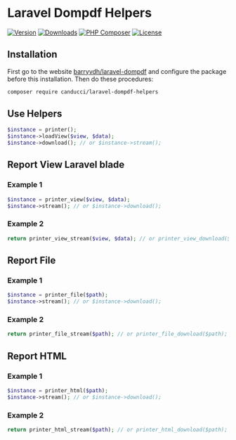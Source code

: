 # Laravel Dompdf Helpers

[![Version](https://img.shields.io/packagist/v/canducci/laravel-dompdf-helpers.svg?label=version)](https://packagist.org/packages/canducci/laravel-dompdf-helpers)
[![Downloads](https://img.shields.io/packagist/dt/canducci/laravel-dompdf-helpers.svg?style=flat)](https://packagist.org/packages/canducci/laravel-dompdf-helpers)
[![PHP Composer](https://github.com/fulviocanducci/laravel-dompdf-helpers/actions/workflows/php.yml/badge.svg)](https://github.com/fulviocanducci/laravel-dompdf-helpers/actions/workflows/php.yml)
[![License](https://img.shields.io/packagist/l/canducci/laravel-dompdf-helpers.svg)](https://packagist.org/packages/canducci/laravel-dompdf-helpers)

## Installation

First go to the website [barryvdh/laravel-dompdf](https://packagist.org/packages/barryvdh/laravel-dompdf) and configure the package before this installation. Then do these procedures:


```sh
composer require canducci/laravel-dompdf-helpers
```

## Use Helpers

```php
$instance = printer();
$instance->loadView($view, $data);
$instance->download(); // or $instance->stream();
```

## Report View Laravel blade

### Example 1

```php
$instance = printer_view($view, $data);
$instance->stream(); // or $instance->download();
```

### Example 2

```php
return printer_view_stream($view, $data); // or printer_view_download($view, $data);
```

## Report File

### Example 1

```php
$instance = printer_file($path);
$instance->stream(); // or $instance->download();
```

### Example 2

```php
return printer_file_stream($path); // or printer_file_download($path);
```

## Report HTML

### Example 1

```php
$instance = printer_html($path);
$instance->stream(); // or $instance->download();
```

### Example 2

```php
return printer_html_stream($path); // or printer_html_download($path);
```